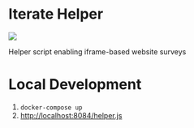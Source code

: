 # Iterate Helper

<a href="https://codeclimate.com/repos/5e6793ca24fdbc2b54003225/maintainability"><img src="https://api.codeclimate.com/v1/badges/14c1e0c0c90ccf652912/maintainability" /></a>

Helper script enabling iframe-based website surveys

# Local Development

1. `docker-compose up`
2. [http://localhost:8084/helper.js](http://localhost:8084/helper.js)
